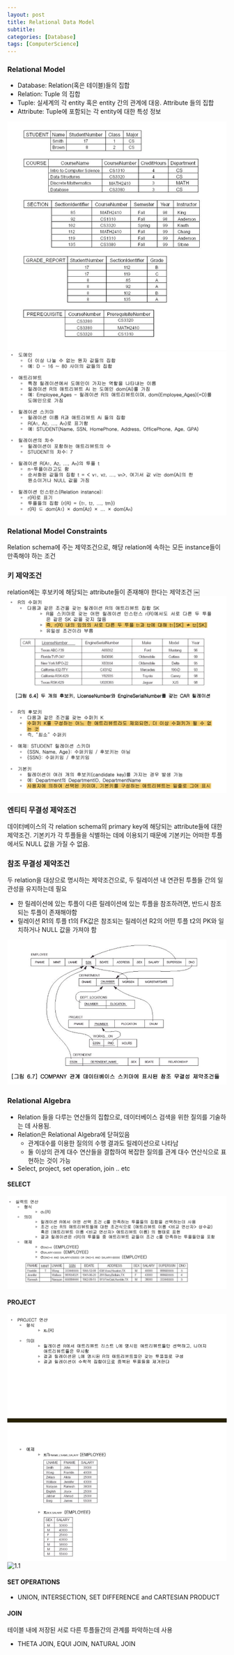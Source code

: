 ```yaml
---
layout: post
title: Relational Data Model
subtitle: 
categories: [Database]
tags: [ComputerScience]
---
```


### Relational Model
- Database: Relation(혹은 테이블)들의 집합
- Relation: Tuple 의 집합
- Tuple: 실세계의 각 entity 혹은 entity 간의 관계에 대응. Attribute 들의 집합
- Attribute: Tuple에 포함되는 각 entity에 대한 특성 정보

![1.1](/assets/images/database/4.1.png)
![1.1](/assets/images/database/4.2.png)

### Relational Model Constraints
Relation schema에 주는 제약조건으로, 해당 relation에 속하는 모든 instance들이 만족해야 하는 조건

### 키 제약조건
relation에는 후보키에 해당되는 attribute들이 존재해야 한다는 제약조건
￼
![1.1](/assets/images/database/4.3.png)

### 엔티티 무결성 제약조건
데이터베이스의 각 relation schema의 primary key에 해당되는 attribute들에 대한 제약조건.  기본키가 각 투플들을 식별하는 데에 이용되기 때문에 기본키는 어떠한 투플에서도 NULL 값을 가질 수 없음.

### 참조 무결성 제약조건
두 relation을 대상으로 명시하는 제약조건으로, 두 릴레이션 내 연관된 투플들 간의 일관성을 유지하는데 필요
- 한 릴레이션에 있는 투플이 다른 릴레이션에 있는 투플을 참조하려면, 반드시 참조되는 투플이 존재해야함
- 릴레이션 R1의 투플 t1의 FK값은 참조되는 릴레이션 R2의 어떤 투플 t2의 PK와 일치하거나 NULL 값을 가져야 함

![1.1](/assets/images/database/4.4.png)

### Relational Algebra
- Relation 들을 다루는 연산들의 집합으로, 데이터베이스 검색을 위한 질의를 기술하는 데 사용됨.
- Relation은 Relational Algebra에 닫혀있음
    - 관계대수를 이용한 질의의 수행 결과도 릴레이션으로 나타남
    - 둘 이상의 관계 대수 연산들을 결합하여 복잡한 질의를 관계 대수 연산식으로 표현하는 것이 가능
- Select, project, set operation, join .. etc

#### SELECT
![1.1](/assets/images/database/4.5.png)

#### PROJECT
![1.1](/assets/images/database/4.6.png)
![1.1](/assets/images/database/4.7.png)

#### SET OPERATIONS
- UNION, INTERSECTION, SET DIFFERENCE and CARTESIAN PRODUCT  

#### JOIN
테이블 내에 저장된 서로 다른 투플들간의 관계를 파악하는데 사용
- THETA JOIN, EQUI JOIN, NATURAL JOIN





